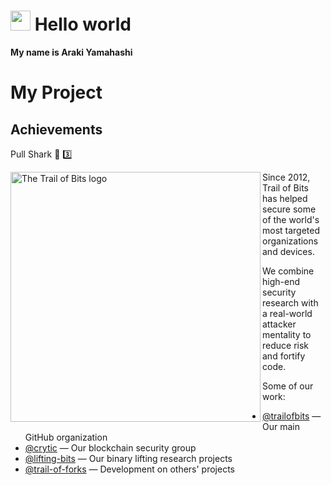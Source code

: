 # <img src="https://user-images.githubusercontent.com/18350557/176309783-0785949b-9127-417c-8b55-ab5a4333674e.gif" width="32px" height="32px"> Hello world

**My name is Araki Yamahashi**
# My Project

## Achievements

Pull Shark 🦈 3️⃣


<picture >
    <source media="(prefers-color-scheme: dark)" srcset="https://user-images.githubusercontent.com/3059210/174351169-843e1411-f904-4739-8b01-5c9a4dd5ae52.png">
    <source media="(prefers-color-scheme: light)" srcset="https://user-images.githubusercontent.com/3059210/174351167-046b45d8-7f3d-4a68-b745-d798b9d9f1a8.png">
    <img align="left" alt="The Trail of Bits logo" src="https://user-images.githubusercontent.com/3059210/174351167-046b45d8-7f3d-4a68-b745-d798b9d9f1a8.png" width="400">
</picture>

Since 2012, Trail of Bits has helped secure some of the world's most targeted
organizations and devices.

We combine high-end security research with a
real-world attacker mentality to reduce risk and fortify code.

Some of our work:

* [@trailofbits](https://github.com/trailofbits) &mdash; Our main GitHub organization
* [@crytic](https://github.com/crytic) &mdash; Our blockchain security group
* [@lifting-bits](https://github.com/lifting-bits) &mdash; Our binary lifting research projects
* [@trail-of-forks](https://github.com/trail-of-forks) &mdash; Development on others' projects

<br clear="left"/>
 
